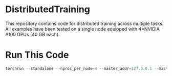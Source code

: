 # DistributedTraining
This repository contains code for distributed training across multiple tasks.  
All examples have been tested on a single node equipped with 4×NVIDIA A100 GPUs (40 GB each).

# Run This Code

```python
torchrun --standalone --nproc_per_node=4 --master_addr=127.0.0.1 --master_port=10001 ddplearning.py --dist-backend nccl --epochs 100 --batch-size 2048
```

